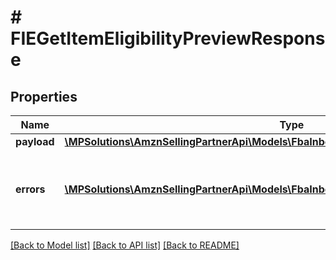 # # FIEGetItemEligibilityPreviewResponse

## Properties

Name | Type | Description | Notes
------------ | ------------- | ------------- | -------------
**payload** | [**\MPSolutions\AmznSellingPartnerApi\Models\FbaInboundEligibility\FIEItemEligibilityPreview**](FIEItemEligibilityPreview.md) |  | [optional]
**errors** | [**\MPSolutions\AmznSellingPartnerApi\Models\FbaInboundEligibility\FIEError[]**](FIEError.md) | A list of error responses returned when a request is unsuccessful. | [optional]

[[Back to Model list]](../../README.md#models) [[Back to API list]](../../README.md#endpoints) [[Back to README]](../../README.md)
